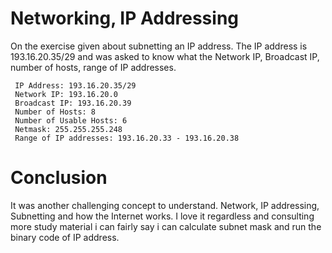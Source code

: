# Networking, IP Addressing

On the exercise given about subnetting an IP address. The IP address is 193.16.20.35/29 and was asked to know what the Network IP, Broadcast IP, number of hosts, range of IP addresses.
<pre><code> IP Address: 193.16.20.35/29
 Network IP: 193.16.20.0
 Broadcast IP: 193.16.20.39
 Number of Hosts: 8
 Number of Usable Hosts: 6
 Netmask: 255.255.255.248
 Range of IP addresses: 193.16.20.33 - 193.16.20.38</code></pre>


# Conclusion

It was another challenging concept to understand. Network, IP addressing, Subnetting and how the Internet works. I love it regardless and consulting more study material i can fairly say i can calculate subnet mask and run the binary code of IP address.